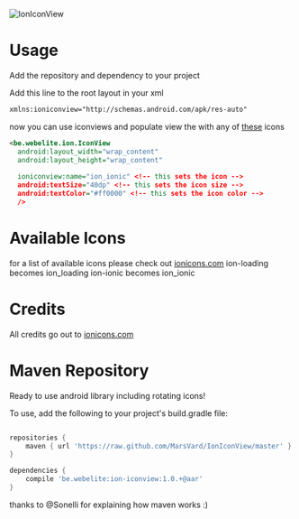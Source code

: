 ![IonIconView](https://raw.github.com/MarsVard/IonIconView/master/fancyad.png "the fancy ad")

Usage
=====

Add the repository and dependency to your project

Add this line to the root layout in your xml
```xml
xmlns:ioniconview="http://schemas.android.com/apk/res-auto"
```

now you can use iconviews and populate view the with any of [these](http://ionicons.com/) icons

```xml
<be.webelite.ion.IconView
  android:layout_width="wrap_content"
  android:layout_height="wrap_content"
  
  ioniconview:name="ion_ionic" <!-- this sets the icon -->
  android:textSize="40dp" <!-- this sets the icon size -->
  android:textColor="#ff0000" <!-- this sets the icon color -->
  />
```

Available Icons
=====
for a list of available icons please check out [ionicons.com](http://ionicons.com/)
ion-loading becomes ion_loading
ion-ionic becomes ion_ionic

Credits
=====
All credits go out to [ionicons.com](http://ionicons.com/)


Maven Repository
=====

Ready to use android library including rotating icons!

To use, add the following to your project's build.gradle file:

```gradle

repositories {
    maven { url 'https://raw.github.com/MarsVard/IonIconView/master' }
}

dependencies {
    compile 'be.webelite:ion-iconview:1.0.+@aar'
}

```

thanks to @Sonelli for explaining how maven works :)
